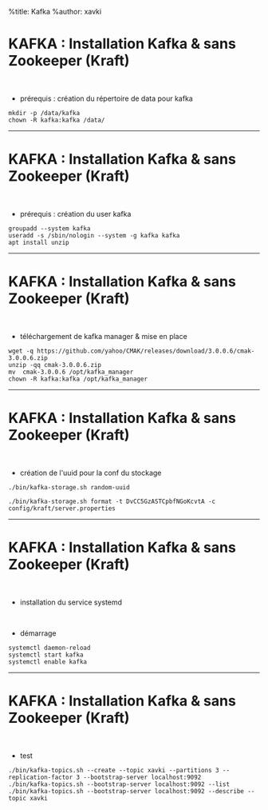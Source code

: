 %title: Kafka
%author: xavki


# KAFKA : Installation Kafka & sans Zookeeper (Kraft)

<br>

* prérequis : création du répertoire de data pour kafka

```
mkdir -p /data/kafka
chown -R kafka:kafka /data/
```

----------------------------------------------------------------------------

# KAFKA : Installation Kafka & sans Zookeeper (Kraft)

<br>

* prérequis : création du user kafka

```
groupadd --system kafka
useradd -s /sbin/nologin --system -g kafka kafka
apt install unzip
```

----------------------------------------------------------------------------

# KAFKA : Installation Kafka & sans Zookeeper (Kraft)

<br>

* téléchargement de kafka manager & mise en place

```
wget -q https://github.com/yahoo/CMAK/releases/download/3.0.0.6/cmak-3.0.0.6.zip
unzip -qq cmak-3.0.0.6.zip
mv  cmak-3.0.0.6 /opt/kafka_manager
chown -R kafka:kafka /opt/kafka_manager
```

----------------------------------------------------------------------------

# KAFKA : Installation Kafka & sans Zookeeper (Kraft)

<br>

* création de l'uuid pour la conf du stockage

```
./bin/kafka-storage.sh random-uuid

./bin/kafka-storage.sh format -t DvCC5GzASTCpbfNGoKcvtA -c config/kraft/server.properties
```


----------------------------------------------------------------------------

# KAFKA : Installation Kafka & sans Zookeeper (Kraft)

<br>

* installation du service systemd

<br>

* démarrage

```
systemctl daemon-reload
systemctl start kafka
systemctl enable kafka
```

----------------------------------------------------------------------------

# KAFKA : Installation Kafka & sans Zookeeper (Kraft)

<br>

* test

```
./bin/kafka-topics.sh --create --topic xavki --partitions 3 --replication-factor 3 --bootstrap-server localhost:9092
./bin/kafka-topics.sh --bootstrap-server localhost:9092 --list
./bin/kafka-topics.sh --bootstrap-server localhost:9092 --describe --topic xavki
```
